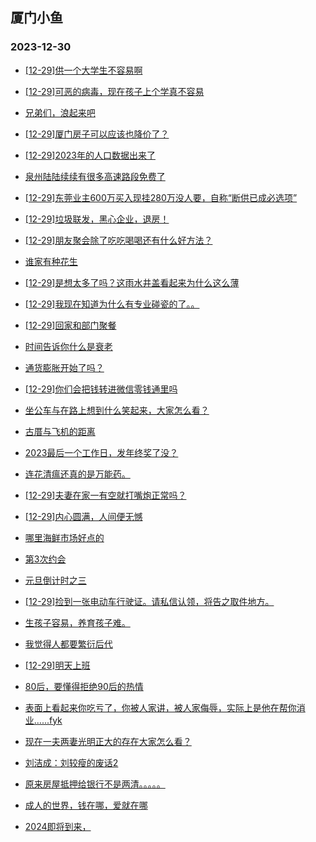 ## 厦门小鱼 
### 2023-12-30

+ [[12-29]供一个大学生不容易啊](http://bbs.xmfish.com/read-htm-tid-18127661.html)

+ [[12-29]可恶的病毒，现在孩子上个学真不容易](http://bbs.xmfish.com/read-htm-tid-18127644.html)

+ [兄弟们，浪起来吧](http://bbs.xmfish.com/read-htm-tid-18127670.html)

+ [[12-29]厦门房子可以应该也降价了？](http://bbs.xmfish.com/read-htm-tid-18127651.html)

+ [[12-29]2023年的人口数据出来了](http://bbs.xmfish.com/read-htm-tid-18127794.html)

+ [泉州陆陆续续有很多高速路段免费了](http://bbs.xmfish.com/read-htm-tid-18127826.html)

+ [[12-29]东莞业主600万买入现挂280万没人要，自称“断供已成必选项”](http://bbs.xmfish.com/read-htm-tid-18127795.html)

+ [[12-29]垃圾联发，黑心企业，退房！](http://bbs.xmfish.com/read-htm-tid-18127971.html)

+ [[12-29]朋友聚会除了吃吃喝喝还有什么好方法？](http://bbs.xmfish.com/read-htm-tid-18127790.html)

+ [谁家有种花生](http://bbs.xmfish.com/read-htm-tid-18127746.html)

+ [[12-29]是想太多了吗？这雨水井盖看起来为什么这么薄](http://bbs.xmfish.com/read-htm-tid-18127679.html)

+ [[12-29]我现在知道为什么有专业碰瓷的了。。](http://bbs.xmfish.com/read-htm-tid-18127781.html)

+ [[12-29]回家和部门聚餐](http://bbs.xmfish.com/read-htm-tid-18127939.html)

+ [时间告诉你什么是衰老](http://bbs.xmfish.com/read-htm-tid-18127753.html)

+ [通货膨胀开始了吗？](http://bbs.xmfish.com/read-htm-tid-18127936.html)

+ [[12-29]你们会把钱转进微信零钱通里吗](http://bbs.xmfish.com/read-htm-tid-18127786.html)

+ [坐公车与在路上想到什么笑起来，大家怎么看？](http://bbs.xmfish.com/read-htm-tid-18127828.html)

+ [古厝与飞机的距离](http://bbs.xmfish.com/read-htm-tid-18127942.html)

+ [2023最后一个工作日，发年终奖了没？](http://bbs.xmfish.com/read-htm-tid-18127820.html)

+ [连花清瘟还真的是万能药。](http://bbs.xmfish.com/read-htm-tid-18128013.html)

+ [[12-29]夫妻在家一有空就打嘴炮正常吗？](http://bbs.xmfish.com/read-htm-tid-18127910.html)

+ [[12-29]内心圆满，人间便无憾](http://bbs.xmfish.com/read-htm-tid-18127875.html)

+ [哪里海鲜市场好点的](http://bbs.xmfish.com/read-htm-tid-18127839.html)

+ [第3次约会](http://bbs.xmfish.com/read-htm-tid-18128039.html)

+ [元旦倒计时之三](http://bbs.xmfish.com/read-htm-tid-18127965.html)

+ [[12-29]捡到一张电动车行驶证。请私信认领，将告之取件地方。](http://bbs.xmfish.com/read-htm-tid-18127946.html)

+ [生孩子容易，养育孩子难。](http://bbs.xmfish.com/read-htm-tid-18128047.html)

+ [我觉得人都要繁衍后代](http://bbs.xmfish.com/read-htm-tid-18128041.html)

+ [[12-29]明天上班](http://bbs.xmfish.com/read-htm-tid-18127919.html)

+ [80后，要懂得拒绝90后的热情](http://bbs.xmfish.com/read-htm-tid-18127949.html)

+ [表面上看起来你吃亏了，你被人家讲，被人家侮辱，实际上是他在帮你消业…...fyk](http://bbs.xmfish.com/read-htm-tid-18128051.html)

+ [现在一夫两妻光明正大的存在大家怎么看？](http://bbs.xmfish.com/read-htm-tid-18128053.html)

+ [刘洁成：刘较瘦的废话2](http://bbs.xmfish.com/read-htm-tid-18127978.html)

+ [原来房屋抵押给银行不是两清。。。。。](http://bbs.xmfish.com/read-htm-tid-18128007.html)

+ [成人的世界，钱在哪，爱就在哪](http://bbs.xmfish.com/read-htm-tid-18128052.html)

+ [2024即将到来，](http://bbs.xmfish.com/read-htm-tid-18128004.html)


